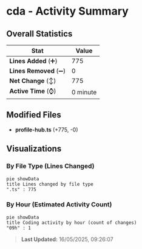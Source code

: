 # cda - Activity Summary 

## Overall Statistics

| Stat                   | Value                                                             |
| ---------------------- | ----------------------------------------------------------------- |
| **Lines Added** (➕)   | 775                                          |
| **Lines Removed** (➖) | 0                                        |
| **Net Change** (↕)    | 775                |
| **Active Time** (⌚)   | 0 minute |


## Modified Files
- **profile-hub.ts** (+775, -0)

## Visualizations

### By File Type (Lines Changed)

```mermaid
pie showData
title Lines changed by file type
".ts" : 775
```

### By Hour (Estimated Activity Count)

```mermaid
pie showData
title Coding activity by hour (count of changes)
"09h" : 1
```


> **Last Updated:** 16/05/2025, 09:26:07